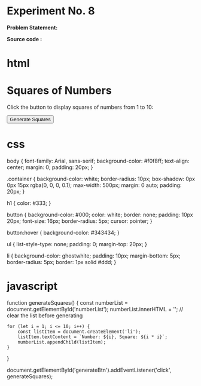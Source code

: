 # **Experiment No. 8**

**Problem Statement:**

**Source code :**

# html

<!DOCTYPE html>
<html lang="en">
<head>
    <meta charset="UTF-8">
    <meta name="viewport" content="width=device-width, initial-scale=1.0">
    <title>Number Squares</title>
    <link rel="stylesheet" href="style.css">
</head>
<body>
    <div class="container">
        <h1>Squares of Numbers</h1>
        <p>Click the button to display squares of numbers from 1 to 10:</p>
        <button id="generateBtn">Generate Squares</button>
        <ul id="numberList"></ul>
    </div>
    <script src="app.js"></script>
</body>
</html>

# css

body {
font-family: Arial, sans-serif;
background-color: #f0f8ff;
text-align: center;
margin: 0;
padding: 20px;
}

.container {
background-color: white;
border-radius: 10px;
box-shadow: 0px 0px 15px rgba(0, 0, 0, 0.1);
max-width: 500px;
margin: 0 auto;
padding: 20px;
}

h1 {
color: #333;
}

button {
background-color: #000;
color: white;
border: none;
padding: 10px 20px;
font-size: 16px;
border-radius: 5px;
cursor: pointer;
}

button:hover {
background-color: #343434;
}

ul {
list-style-type: none;
padding: 0;
margin-top: 20px;
}

li {
background-color: ghostwhite;
padding: 10px;
margin-bottom: 5px;
border-radius: 5px;
border: 1px solid #ddd;
}

# javascript

function generateSquares() {
const numberList = document.getElementById('numberList');
numberList.innerHTML = ''; // clear the list before generating

    for (let i = 1; i <= 10; i++) {
        const listItem = document.createElement('li');
        listItem.textContent = `Number: ${i}, Square: ${i * i}`;
        numberList.appendChild(listItem);
    }

}

document.getElementById('generateBtn').addEventListener('click', generateSquares);
